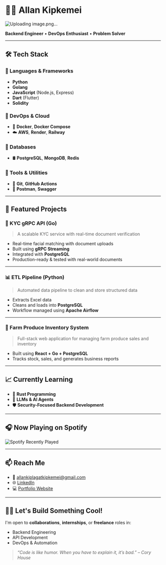 # 👨‍💻 Allan Kipkemei

![Uploading image.png…]()


**Backend Engineer** • **DevOps Enthusiast** • **Problem Solver**

---

## 🛠️ Tech Stack

### 🔹 Languages & Frameworks
- **Python**
- **Golang**
- **JavaScript** (Node.js, Express)
- **Dart** (Flutter)
- **Solidity**

### 🔹 DevOps & Cloud
- 🐳 **Docker**, **Docker Compose**
- ☁️ **AWS**, **Render**, **Railway**

### 🔹 Databases
- 🛢️ **PostgreSQL**, **MongoDB**, **Redis**

### 🔹 Tools & Utilities
- 🧰 **Git**, **GitHub Actions**
- 🧪 **Postman**, **Swagger**

---

## 🚀 Featured Projects

### 🔐 KYC gRPC API (Go)
> A scalable KYC service with real-time document verification

- Real-time facial matching with document uploads  
- Built using **gRPC Streaming**  
- Integrated with **PostgreSQL**  
- Production-ready & tested with real-world documents

---

### 📊 ETL Pipeline (Python)
> Automated data pipeline to clean and store structured data

- Extracts Excel data  
- Cleans and loads into **PostgreSQL**  
- Workflow managed using **Apache Airflow**

---

### 🌾 Farm Produce Inventory System
> Full-stack web application for managing farm produce sales and inventory

- Built using **React + Go + PostgreSQL**  
- Tracks stock, sales, and generates business reports

---

## 📈 Currently Learning

- 🦀 **Rust Programming**
- 🧠 **LLMs & AI Agents**
- 🛡️ **Security-Focused Backend Development**

---

## 🎧 Now Playing on Spotify

![Spotify Recently Played](assets/spotify.png)

---

## 📫 Reach Me

- 📧 [allankiplagatkipkemei@gmail.com](mailto:allankiplagatkipkemei@gmail.com)  
- 🌐 [LinkedIn](https://linkedin.com/in/YOUR-USERNAME)  
- 💻 [Portfolio Website](https://yourwebsite.com) <!-- Optional -->

---

## 🧑‍💻 Let's Build Something Cool!

I'm open to **collaborations**, **internships**, or **freelance** roles in:

- Backend Engineering  
- API Development  
- DevOps & Automation

> _“Code is like humor. When you have to explain it, it’s bad.” – Cory House_

